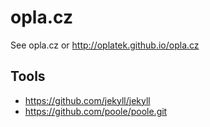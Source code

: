 # opla.cz
See opla.cz or http://oplatek.github.io/opla.cz

## Tools
 - https://github.com/jekyll/jekyll
 - https://github.com/poole/poole.git
